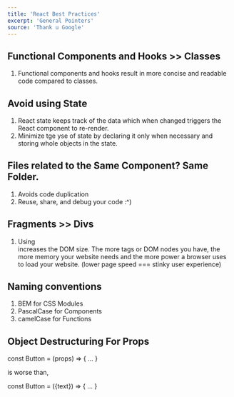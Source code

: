```yaml
---
title: 'React Best Practices'
excerpt: 'General Pointers'
source: 'Thank u Google'
---
```


## Functional Components and Hooks >> Classes
1. Functional components and hooks result in more concise and readable code compared to classes.

## Avoid using State
1. React state keeps track of the data which when changed triggers the React component to re-render. 
2. Minimize tge yse of state by declaring it only when necessary and storing whole objects in the state.

## Files related to the Same Component? Same Folder.
1. Avoids code duplication 
2. Reuse, share, and debug your code :^)

## Fragments >> Divs
1. Using <div> increases the DOM size. The more tags or DOM nodes you have, the more memory your website needs and the more power a browser uses to load your website. (lower page speed === stinky user experience)

## Naming conventions 
1. BEM for CSS Modules
2. PascalCase for Components
3. camelCase for Functions

## Object Destructuring For Props

const Button = (props) => { ... } 

is worse than,

const Button = ({text}) => { ... }